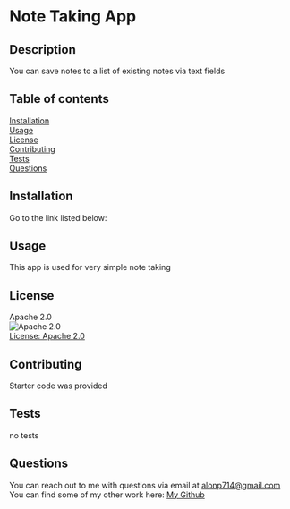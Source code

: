 # Note Taking App
## Description
You can save notes to a list of existing notes via text fields
## Table of contents
[Installation](#installation)<br/>
[Usage](#usage)<br/>
[License](#license)<br/>
[Contributing](#contributing)<br/>
[Tests](#tests)<br/>
[Questions](#questions)<br/>
## Installation
Go to the link listed below: 
## Usage
This app is used for very simple note taking
## License
Apache 2.0<br/>
![Apache 2.0](https://camo.githubusercontent.com/c7c91ba0c808b97b0984050381736d8abae1fa27f0670ee27e9b2ad25ed2d938/68747470733a2f2f696d672e736869656c64732e696f2f62616467652f4c6963656e73652d4170616368655f322e302d79656c6c6f77677265656e2e737667)<br/>[License: Apache 2.0](https://opensource.org/licenses/Apache-2.0)
## Contributing
Starter code was provided
## Tests
no tests
## Questions
You can reach out to me with questions via email at alonp714@gmail.com<br/>
You can find some of my other work here: [My Github](https://github.com/alonpatashnik)
